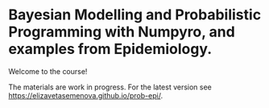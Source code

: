 # Bayesian Modelling and Probabilistic Programming with Numpyro, and examples from Epidemiology.

Welcome to the course! 

The materials are work in progress. For the latest version see <https://elizavetasemenova.github.io/prob-epi/>.


```{tableofcontents}
```
